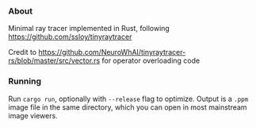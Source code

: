 ### About

Minimal ray tracer implemented in Rust, following https://github.com/ssloy/tinyraytracer

Credit to https://github.com/NeuroWhAI/tinyraytracer-rs/blob/master/src/vector.rs for operator overloading code

### Running

Run `cargo run`, optionally with `--release` flag to optimize. Output is a `.ppm` image file in the same directory, which you can open in most mainstream image viewers.


